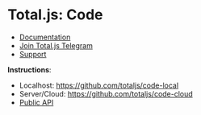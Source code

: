 # Total.js: Code

- [Documentation](https://docs.totaljs.com)
- [Join Total.js Telegram](https://t.me/totaljs)
- [Support](https://www.totaljs.com/support/)

__Instructions__:

- Localhost: https://github.com/totaljs/code-local
- Server/Cloud: https://github.com/totaljs/code-cloud
- [Public API](https://docs.totaljs.com/code/ztmh001yw41d/)